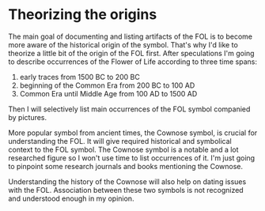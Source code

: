 # Theorizing the origins

The main goal of documenting and listing artifacts of the FOL is to become more aware of the historical origin of the symbol. That's why I'd like to theorize a little bit of the origin of the FOL first. After speculations I'm going to describe occurrences of the Flower of Life according to three time spans:

1. early traces from 1500 BC to 200 BC
2. beginning of the Common Era from 200 BC to 100 AD
3. Common Era until Middle Age from 100 AD to 1500 AD 

Then I will selectively list main occurrences of the FOL symbol companied by pictures.

More popular symbol from ancient times, the Cownose symbol, is crucial for understanding the FOL. It will give required historical and symbolical context to the FOL symbol. The Cownose symbol is a notable and a lot researched figure so I won't use time to list occurrences of it. I'm just going to pinpoint some research journals and books mentioning the Cownose.

Understanding the history of the Cownose will also help on dating issues with the FOL. Association between these two symbols is not recognized and understood enough in my opinion.

